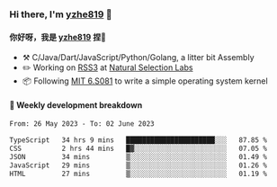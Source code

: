 ### Hi there, I'm [yzhe819](https://github.com/yzhe819) 👋

#### 你好呀，我是 [yzhe819](https://github.com/yzhe819) 捏👋

- :hammer_and_pick: C/Java/Dart/JavaScript/Python/Golang, a litter bit Assembly
- :pencil2: Working on [RSS3](https://github.com/NaturalSelectionLabs/RSS3) at [Natural Selection Labs](https://github.com/NaturalSelectionLabs)
- 📦 Following [MIT 6.S081](https://pdos.csail.mit.edu/6.S081/2020/) to write a simple operating system kernel



#### 📝 Weekly development breakdown

<!--START_SECTION:waka-->

```txt
From: 26 May 2023 - To: 02 June 2023

TypeScript   34 hrs 9 mins   ██████████████████████░░░   87.85 %
CSS          2 hrs 44 mins   █▓░░░░░░░░░░░░░░░░░░░░░░░   07.05 %
JSON         34 mins         ▒░░░░░░░░░░░░░░░░░░░░░░░░   01.49 %
JavaScript   29 mins         ▒░░░░░░░░░░░░░░░░░░░░░░░░   01.26 %
HTML         27 mins         ▒░░░░░░░░░░░░░░░░░░░░░░░░   01.19 %
```

<!--END_SECTION:waka-->



